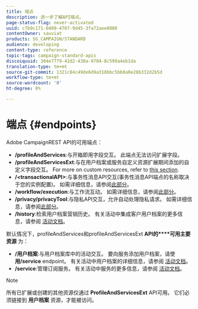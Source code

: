 ```yaml
---
title: 端点
description: 进一步了解API端点。
page-status-flag: never-activated
uuid: c7b9c171-0409-4707-9d45-3fa72aee8008
contentOwner: sauviat
products: SG_CAMPAIGN/STANDARD
audience: developing
content-type: reference
topic-tags: campaign-standard-apis
discoiquuid: 304e7779-42d2-430a-9704-8c599a4eb1da
translation-type: tm+mt
source-git-commit: 1321c84c49de6d9a318bbc5bb8a0e28b332d2b5d
workflow-type: tm+mt
source-wordcount: '0'
ht-degree: 0%

---
```



# 端点 {#endpoints}

Adobe CampaignREST API的可用端点：

* **/profileAndServices**:与开箱即用字段交互。 此端点无法访问扩展字段。
* **/profileAndServicesExt**:与在用户档案或服务自定义资源扩展期间添加的自定义字段交互。 For more on custom resources, refer to [this section](../../api/using/custom-resources.md).
* **/&lt;transactionalAPI>**:与事务性消息API交互(事务性消息API端点的名称取决于您的实例配置)。 如需详细信息，请参阅[此部分](../../api/using/managing-transactional-messages.md)。
* **/workflow/execution**:与工作流互动。 如需详细信息，请参阅[此部分](../../api/using/controlling-a-workflow.md)。
* **/privacy/privacyTool**:与隐私API交互，允许自动处理隐私请求。 如需详细信息，请参阅[此部分](../../api/using/creating-a-privacy-request.md)。
* **/history**:检索用户档案营销历史。 有关活动中集成客户用户档案的更多信息，请参阅 [活动文档](https://helpx.adobe.com/campaign/standard/audiences/using/integrated-customer-profile.html)。

默认情况下，profileAndServices和profileAndServicesExt **API的****可用主要资源** 为：

* **/用户档案**:与用户档案库中的活动交互。 要向服务添加用户档案，请使 **用/service** endpoint。 有关活动中用户档案的详细信息，请参阅 [活动文档](https://helpx.adobe.com/campaign/standard/audiences/using/about-profiles.html)。
* **/service**:管理订阅服务。 有关活动中服务的更多信息，请参阅 [活动文档](https://helpx.adobe.com/campaign/standard/audiences/using/creating-a-service.html)。

>[!NOTE]
>
>所有已扩展或创建的其他资源仅通过 **ProfileAndServicesExt** API可用。 它们必须链接到 **用户档案** 资源，才能被访问。
